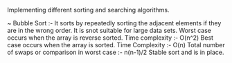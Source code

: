 Implementing different sorting and searching algorithms.

~ Bubble Sort :- It sorts by repeatedly sorting the adjacent elements if they are in the wrong order.
                 It is snot suitable for large data sets.
                 Worst case occurs when the array is reverse sorted. Time complexity :- O(n^2)
                 Best case occurs when the array is sorted. Time Complexity :- O(n)
                 Total number of swaps or comparison in worst case :- n(n-1)/2
                 Stable sort and is in place.
                
